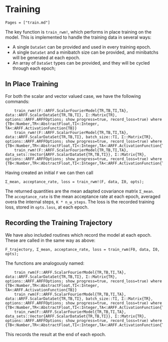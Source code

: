 # Training
```@contents
Pages = ["train.md"]
```

The key function is `train_rwm!`, which performs in place training on the model.
This is implemented to handle the training data in several ways:
* A single `DataSet` can be provided and used in every training epoch.
* A single `DataSet` and a minibatch size can be provided, and minibatchs will be generated at each epoch.
* An array of `DataSet` types can be provided, and they will be cycled through each epoch;

## In Place Training
For both the scalar and vector valued case, we have the following commands:
```@docs
    train_rwm!(F::ARFF.ScalarFourierModel{TR,TB,TI,TA}, data::ARFF.ScalarDataSet{TR,TB,TI}, Σ::Matrix{TR}, options::ARFF.ARFFOptions; show_progress=true, record_loss=true) where {TB<:Number,TR<:AbstractFloat,TI<:Integer, TA<:ARFF.ActivationFunction{TB}}
    train_rwm!(F::ARFF.ScalarFourierModel{TR,TB,TI,TA}, data::ARFF.ScalarDataSet{TR,TB,TI}, batch_size::TI, Σ::Matrix{TR}, options::ARFF.ARFFOptions; show_progress=true, record_loss=true) where {TB<:Number,TR<:AbstractFloat,TI<:Integer,TA<:ARFF.ActivationFunction{TB}}    
    train_rwm!(F::ARFF.ScalarFourierModel{TR,TB,TI,TA}, data_sets::Vector{ARFF.ScalarDataSet{TR,TB,TI}}, Σ::Matrix{TR}, options::ARFF.ARFFOptions; show_progress=true, record_loss=true) where {TB<:Number,TR<:AbstractFloat,TI<:Integer,TA<:ARFF.ActivationFunction{TB}}
```
Having created an initial `F` we can then call
```
Σ_mean, acceptance_rate, loss = train_rwm!(F, data, Σ0, opts);
```
The returned quantities are the mean adapted covariance matrix `Σ_mean`.  The
`acceptance_rate` is the mean acceptance rate at each epoch, averaged overa the
internal steps,  `K * n_ω_steps`.  The loss is the recorded training loss,
stored in `opts.loss`, at each epoch.

## Recording the Training Trajectory
We have also included routines which record the model at each epoch.  These are called in the same way as above:
```
F_trajectory, Σ_mean, acceptance_rate, loss = train_rwm(F0, data, Σ0, opts);
```

The functions are analogously named:
```@docs
    train_rwm(F::ARFF.ScalarFourierModel{TR,TB,TI,TA}, data::ARFF.ScalarDataSet{TR,TB,TI}, Σ::Matrix{TR}, options::ARFF.ARFFOptions; show_progress=true, record_loss=true) where {TB<:Number,TR<:AbstractFloat,TI<:Integer, TA<:ARFF.ActivationFunction{TB}}
    train_rwm(F::ARFF.ScalarFourierModel{TR,TB,TI,TA}, data::ARFF.ScalarDataSet{TR,TB,TI}, batch_size::TI, Σ::Matrix{TR}, options::ARFF.ARFFOptions; show_progress=true, record_loss=true) where {TB<:Number,TR<:AbstractFloat,TI<:Integer,TA<:ARFF.ActivationFunction{TB}}    
    train_rwm(F::ARFF.ScalarFourierModel{TR,TB,TI,TA}, data_sets::Vector{ARFF.ScalarDataSet{TR,TB,TI}}, Σ::Matrix{TR}, options::ARFF.ARFFOptions; show_progress=true, record_loss=true) where {TB<:Number,TR<:AbstractFloat,TI<:Integer,TA<:ARFF.ActivationFunction{TB}}
```
This records the result at the end of each epoch.